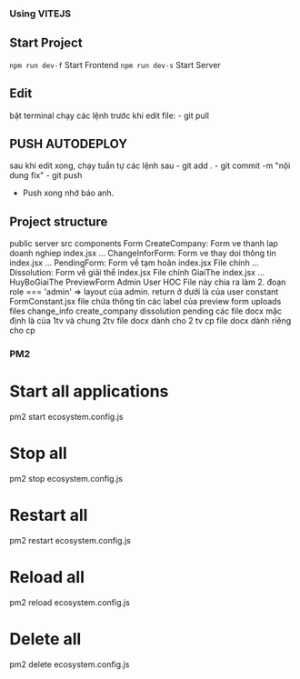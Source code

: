 ### Using VITEJS

## Start Project

`npm run dev-f` Start Frontend
`npm run dev-s` Start Server

## Edit

bật terminal chạy các lệnh trước khi edit file:
    - git pull

## PUSH AUTODEPLOY

sau khi edit xong, chạy tuần tự các lệnh sau
    - git add .
    - git commit -m "nội dung fix"
    - git push
* Push xong nhớ báo anh.
## Project structure


public
server
src
    components
        Form
            CreateCompany: Form ve thanh lap doanh nghiep
                index.jsx
                ...
            ChangeInforForm: Form ve thay doi thông tin
                index.jsx
                ...
            PendingForm:    Form về tạm hoãn
                index.jsx   File chính 
                ...
            Dissolution:    Form về giải thể
                index.jsx   File chính
                    GiaiThe
                        index.jsx
                        ...
                    HuyBoGiaiThe
            PreviewForm
        Admin
        User
        HOC         File này chia ra làm 2. 
                        đoạn role === 'admin' => layout của admin. 
                        return ở dưới là của user
    constant
        FormConstant.jsx    file chứa thông tin các label của preview form
uploads
    files
        change_info
        create_company
        dissolution
        pending
            các file docx mặc định là của 1tv và chung
            2tv 
                file docx dành cho 2 tv
            cp
                file docx dành riêng cho cp


### PM2

# Start all applications

pm2 start ecosystem.config.js

# Stop all

pm2 stop ecosystem.config.js

# Restart all

pm2 restart ecosystem.config.js

# Reload all

pm2 reload ecosystem.config.js

# Delete all

pm2 delete ecosystem.config.js
